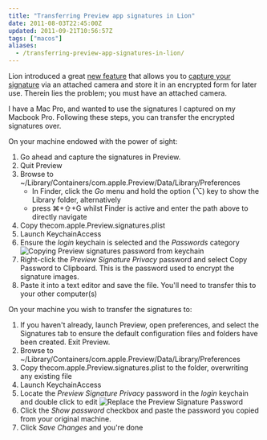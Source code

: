 ```yaml
---
title: "Transferring Preview app signatures in Lion"
date: 2011-08-03T22:45:00Z
updated: 2011-09-21T10:56:57Z
tags: ["macos"]
aliases:
  - /transferring-preview-app-signatures-in-lion/
---
```


Lion introduced a great [new feature](http://www.apple.com/macosx/whats-new/features.html#preview) that allows you to [capture your signature](http://www.cultofmac.com/you-can-now-sign-pdfs-using-lions-preview-app-screenshots-how-to/100237) via an attached camera and store it in an encrypted form for later use.  Therein lies the problem; you must have an attached camera.

I have a Mac Pro, and wanted to use the signatures I captured on my Macbook Pro.  Following these steps, you can transfer the encrypted signatures over.

On your machine endowed with the power of sight:

1.  Go ahead and capture the signatures in Preview.
2.  Quit Preview
3.  Browse to ~/Library/Containers/com.apple.Preview/Data/Library/Preferences
    *   In Finder, click the _Go_ menu and hold the option (⌥) key to show the Library folder, alternatively
    *   press ⌘+⇧+G whilst Finder is active and enter the path above to directly navigate
4.  Copy thecom.apple.Preview.signatures.plist
5.  Launch KeychainAccess
6.  Ensure the _login_ keychain is selected and the _Passwords_ category
    ![Copying Preview signatures password from keychain](http://lh3.ggpht.com/-z8tRB-j6kdo/Tjov5yUdYZI/AAAAAAAAAqE/OKZt52E80_Q/Keychain-Preview-Password.png?imgmax=800 "Keychain-Preview-Password.png")
7.  Right-click the _Preview Signature Privacy_ password and select Copy Password to Clipboard.  This is the password used to encrypt the signature images.
8.  Paste it into a text editor and save the file.  You'll need to transfer this to your other computer(s)

On your machine you wish to transfer the signatures to:

1.  If you haven't already, launch Preview, open preferences, and select the Signatures tab to ensure the default configuration files and folders have been created.  Exit Preview.
2.  Browse to ~/Library/Containers/com.apple.Preview/Data/Library/Preferences
3.  Copy thecom.apple.Preview.signatures.plist to the folder, overwriting any existing file
4.  Launch KeychainAccess
5.  Locate the _Preview Signature Privacy_ password in the _login_ keychain and double click to edit
    ![Replace the Preview Signature Password](http://lh3.ggpht.com/-BB6bmWMvymU/TjoxoHRQJeI/AAAAAAAAAqM/pdQcMbIt4o8/Replace%252520Preview%252520Signature%252520Privacy%252520password%252520dialog.png?imgmax=800 "Replace Preview Signature Privacy password dialog.png")
6.  Click the _Show password_ checkbox and paste the password you copied from your original machine.
7.  Click _Save Changes_ and you're done
